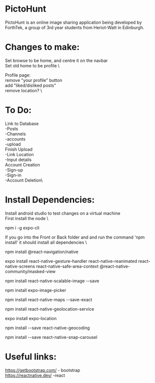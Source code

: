 # PictoHunt

PictoHunt is an online image sharing application being developed by ForthTek, a group of 3rd year students from Heriot-Watt in Edinburgh.

# Changes to make:

Set browse to be home, and centre it on the navbar \
Set old home to be profile \

Profile page: \
 remove "your profile" button \
 add "liked/disliked posts" \
 remove location? \

# To Do:

Link to Database \
 -Posts \
 -Channels\
 -accounts\
 -upload\
Finish Upload\
 -Link Location\
 -Input details\
Account Creation\
 -Sign-up\
 -Sign-in\
 -Account Deletion\

# Install Dependencies:

Install android studio to test changes on a virtual machine \
First install the node \

npm i -g expo-cli

If you go into the Front or Back folder and and run the command 'npm install' it should install all dependencies \

npm install @react-navigation/native

expo install react-native-gesture-handler react-native-reanimated react-native-screens react-native-safe-area-context @react-native-community/masked-view

npm install react-native-scalable-image --save

npm install expo-image-picker

npm install react-native-maps --save-exact

npm install react-native-geolocation-service

expo install expo-location

npm install --save react-native-geocoding

npm install --save react-native-snap-carousel

# Useful links:

https://getbootstrap.com/ - bootstrap \
https://reactnative.dev/ -react
